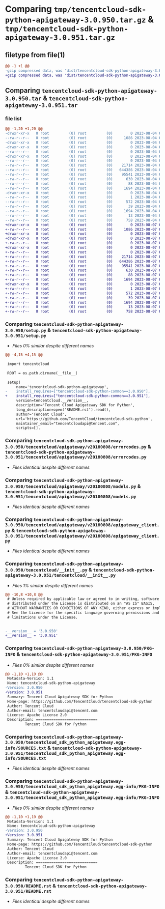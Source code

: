 # Comparing `tmp/tencentcloud-sdk-python-apigateway-3.0.950.tar.gz` & `tmp/tencentcloud-sdk-python-apigateway-3.0.951.tar.gz`

## filetype from file(1)

```diff
@@ -1 +1 @@
-gzip compressed data, was "dist/tencentcloud-sdk-python-apigateway-3.0.950.tar", last modified: Fri Aug  4 00:19:11 2023, max compression
+gzip compressed data, was "dist/tencentcloud-sdk-python-apigateway-3.0.951.tar", last modified: Mon Aug  7 00:18:50 2023, max compression
```

## Comparing `tencentcloud-sdk-python-apigateway-3.0.950.tar` & `tencentcloud-sdk-python-apigateway-3.0.951.tar`

### file list

```diff
@@ -1,20 +1,20 @@
-drwxr-xr-x   0 root         (0) root         (0)        0 2023-08-04 00:19:10.000000 tencentcloud-sdk-python-apigateway-3.0.950/
--rw-r--r--   0 root         (0) root         (0)     1086 2023-08-04 00:19:10.000000 tencentcloud-sdk-python-apigateway-3.0.950/setup.py
-drwxr-xr-x   0 root         (0) root         (0)        0 2023-08-04 00:19:10.000000 tencentcloud-sdk-python-apigateway-3.0.950/tencentcloud/
-drwxr-xr-x   0 root         (0) root         (0)        0 2023-08-04 00:19:10.000000 tencentcloud-sdk-python-apigateway-3.0.950/tencentcloud/apigateway/
--rw-r--r--   0 root         (0) root         (0)        0 2023-08-04 00:19:10.000000 tencentcloud-sdk-python-apigateway-3.0.950/tencentcloud/apigateway/__init__.py
-drwxr-xr-x   0 root         (0) root         (0)        0 2023-08-04 00:19:10.000000 tencentcloud-sdk-python-apigateway-3.0.950/tencentcloud/apigateway/v20180808/
--rw-r--r--   0 root         (0) root         (0)        0 2023-08-04 00:19:10.000000 tencentcloud-sdk-python-apigateway-3.0.950/tencentcloud/apigateway/v20180808/__init__.py
--rw-r--r--   0 root         (0) root         (0)    21714 2023-08-04 00:19:10.000000 tencentcloud-sdk-python-apigateway-3.0.950/tencentcloud/apigateway/v20180808/errorcodes.py
--rw-r--r--   0 root         (0) root         (0)   644386 2023-08-04 00:19:10.000000 tencentcloud-sdk-python-apigateway-3.0.950/tencentcloud/apigateway/v20180808/models.py
--rw-r--r--   0 root         (0) root         (0)    95541 2023-08-04 00:19:10.000000 tencentcloud-sdk-python-apigateway-3.0.950/tencentcloud/apigateway/v20180808/apigateway_client.py
--rw-r--r--   0 root         (0) root         (0)      630 2023-08-04 00:19:10.000000 tencentcloud-sdk-python-apigateway-3.0.950/tencentcloud/__init__.py
--rw-r--r--   0 root         (0) root         (0)       88 2023-08-04 00:19:10.000000 tencentcloud-sdk-python-apigateway-3.0.950/setup.cfg
--rw-r--r--   0 root         (0) root         (0)     1694 2023-08-04 00:19:10.000000 tencentcloud-sdk-python-apigateway-3.0.950/PKG-INFO
-drwxr-xr-x   0 root         (0) root         (0)        0 2023-08-04 00:19:10.000000 tencentcloud-sdk-python-apigateway-3.0.950/tencentcloud_sdk_python_apigateway.egg-info/
--rw-r--r--   0 root         (0) root         (0)        1 2023-08-04 00:19:10.000000 tencentcloud-sdk-python-apigateway-3.0.950/tencentcloud_sdk_python_apigateway.egg-info/dependency_links.txt
--rw-r--r--   0 root         (0) root         (0)      572 2023-08-04 00:19:10.000000 tencentcloud-sdk-python-apigateway-3.0.950/tencentcloud_sdk_python_apigateway.egg-info/SOURCES.txt
--rw-r--r--   0 root         (0) root         (0)       39 2023-08-04 00:19:10.000000 tencentcloud-sdk-python-apigateway-3.0.950/tencentcloud_sdk_python_apigateway.egg-info/requires.txt
--rw-r--r--   0 root         (0) root         (0)     1694 2023-08-04 00:19:10.000000 tencentcloud-sdk-python-apigateway-3.0.950/tencentcloud_sdk_python_apigateway.egg-info/PKG-INFO
--rw-r--r--   0 root         (0) root         (0)       13 2023-08-04 00:19:10.000000 tencentcloud-sdk-python-apigateway-3.0.950/tencentcloud_sdk_python_apigateway.egg-info/top_level.txt
--rw-r--r--   0 root         (0) root         (0)      758 2023-08-04 00:19:10.000000 tencentcloud-sdk-python-apigateway-3.0.950/README.rst
+drwxr-xr-x   0 root         (0) root         (0)        0 2023-08-07 00:18:50.000000 tencentcloud-sdk-python-apigateway-3.0.951/
+-rw-r--r--   0 root         (0) root         (0)     1086 2023-08-07 00:18:50.000000 tencentcloud-sdk-python-apigateway-3.0.951/setup.py
+drwxr-xr-x   0 root         (0) root         (0)        0 2023-08-07 00:18:50.000000 tencentcloud-sdk-python-apigateway-3.0.951/tencentcloud/
+drwxr-xr-x   0 root         (0) root         (0)        0 2023-08-07 00:18:50.000000 tencentcloud-sdk-python-apigateway-3.0.951/tencentcloud/apigateway/
+-rw-r--r--   0 root         (0) root         (0)        0 2023-08-07 00:18:50.000000 tencentcloud-sdk-python-apigateway-3.0.951/tencentcloud/apigateway/__init__.py
+drwxr-xr-x   0 root         (0) root         (0)        0 2023-08-07 00:18:50.000000 tencentcloud-sdk-python-apigateway-3.0.951/tencentcloud/apigateway/v20180808/
+-rw-r--r--   0 root         (0) root         (0)        0 2023-08-07 00:18:50.000000 tencentcloud-sdk-python-apigateway-3.0.951/tencentcloud/apigateway/v20180808/__init__.py
+-rw-r--r--   0 root         (0) root         (0)    21714 2023-08-07 00:18:50.000000 tencentcloud-sdk-python-apigateway-3.0.951/tencentcloud/apigateway/v20180808/errorcodes.py
+-rw-r--r--   0 root         (0) root         (0)   644386 2023-08-07 00:18:50.000000 tencentcloud-sdk-python-apigateway-3.0.951/tencentcloud/apigateway/v20180808/models.py
+-rw-r--r--   0 root         (0) root         (0)    95541 2023-08-07 00:18:50.000000 tencentcloud-sdk-python-apigateway-3.0.951/tencentcloud/apigateway/v20180808/apigateway_client.py
+-rw-r--r--   0 root         (0) root         (0)      630 2023-08-07 00:18:50.000000 tencentcloud-sdk-python-apigateway-3.0.951/tencentcloud/__init__.py
+-rw-r--r--   0 root         (0) root         (0)       88 2023-08-07 00:18:50.000000 tencentcloud-sdk-python-apigateway-3.0.951/setup.cfg
+-rw-r--r--   0 root         (0) root         (0)     1694 2023-08-07 00:18:50.000000 tencentcloud-sdk-python-apigateway-3.0.951/PKG-INFO
+drwxr-xr-x   0 root         (0) root         (0)        0 2023-08-07 00:18:50.000000 tencentcloud-sdk-python-apigateway-3.0.951/tencentcloud_sdk_python_apigateway.egg-info/
+-rw-r--r--   0 root         (0) root         (0)        1 2023-08-07 00:18:50.000000 tencentcloud-sdk-python-apigateway-3.0.951/tencentcloud_sdk_python_apigateway.egg-info/dependency_links.txt
+-rw-r--r--   0 root         (0) root         (0)      572 2023-08-07 00:18:50.000000 tencentcloud-sdk-python-apigateway-3.0.951/tencentcloud_sdk_python_apigateway.egg-info/SOURCES.txt
+-rw-r--r--   0 root         (0) root         (0)       39 2023-08-07 00:18:50.000000 tencentcloud-sdk-python-apigateway-3.0.951/tencentcloud_sdk_python_apigateway.egg-info/requires.txt
+-rw-r--r--   0 root         (0) root         (0)     1694 2023-08-07 00:18:50.000000 tencentcloud-sdk-python-apigateway-3.0.951/tencentcloud_sdk_python_apigateway.egg-info/PKG-INFO
+-rw-r--r--   0 root         (0) root         (0)       13 2023-08-07 00:18:50.000000 tencentcloud-sdk-python-apigateway-3.0.951/tencentcloud_sdk_python_apigateway.egg-info/top_level.txt
+-rw-r--r--   0 root         (0) root         (0)      758 2023-08-07 00:18:50.000000 tencentcloud-sdk-python-apigateway-3.0.951/README.rst
```

### Comparing `tencentcloud-sdk-python-apigateway-3.0.950/setup.py` & `tencentcloud-sdk-python-apigateway-3.0.951/setup.py`

 * *Files 0% similar despite different names*

```diff
@@ -4,15 +4,15 @@
 
 import tencentcloud
 
 ROOT = os.path.dirname(__file__)
 
 setup(
     name='tencentcloud-sdk-python-apigateway',
-    install_requires=["tencentcloud-sdk-python-common==3.0.950"],
+    install_requires=["tencentcloud-sdk-python-common==3.0.951"],
     version=tencentcloud.__version__,
     description='Tencent Cloud Apigateway SDK for Python',
     long_description=open('README.rst').read(),
     author='Tencent Cloud',
     url='https://github.com/TencentCloud/tencentcloud-sdk-python',
     maintainer_email="tencentcloudapi@tencent.com",
     scripts=[],
```

### Comparing `tencentcloud-sdk-python-apigateway-3.0.950/tencentcloud/apigateway/v20180808/errorcodes.py` & `tencentcloud-sdk-python-apigateway-3.0.951/tencentcloud/apigateway/v20180808/errorcodes.py`

 * *Files identical despite different names*

### Comparing `tencentcloud-sdk-python-apigateway-3.0.950/tencentcloud/apigateway/v20180808/models.py` & `tencentcloud-sdk-python-apigateway-3.0.951/tencentcloud/apigateway/v20180808/models.py`

 * *Files identical despite different names*

### Comparing `tencentcloud-sdk-python-apigateway-3.0.950/tencentcloud/apigateway/v20180808/apigateway_client.py` & `tencentcloud-sdk-python-apigateway-3.0.951/tencentcloud/apigateway/v20180808/apigateway_client.py`

 * *Files identical despite different names*

### Comparing `tencentcloud-sdk-python-apigateway-3.0.950/tencentcloud/__init__.py` & `tencentcloud-sdk-python-apigateway-3.0.951/tencentcloud/__init__.py`

 * *Files 1% similar despite different names*

```diff
@@ -10,8 +10,8 @@
 # Unless required by applicable law or agreed to in writing, software
 # distributed under the License is distributed on an "AS IS" BASIS,
 # WITHOUT WARRANTIES OR CONDITIONS OF ANY KIND, either express or implied.
 # See the License for the specific language governing permissions and
 # limitations under the License.
 
 
-__version__ = '3.0.950'
+__version__ = '3.0.951'
```

### Comparing `tencentcloud-sdk-python-apigateway-3.0.950/PKG-INFO` & `tencentcloud-sdk-python-apigateway-3.0.951/PKG-INFO`

 * *Files 0% similar despite different names*

```diff
@@ -1,10 +1,10 @@
 Metadata-Version: 1.1
 Name: tencentcloud-sdk-python-apigateway
-Version: 3.0.950
+Version: 3.0.951
 Summary: Tencent Cloud Apigateway SDK for Python
 Home-page: https://github.com/TencentCloud/tencentcloud-sdk-python
 Author: Tencent Cloud
 Author-email: tencentcloudapi@tencent.com
 License: Apache License 2.0
 Description: ============================
         Tencent Cloud SDK for Python
```

### Comparing `tencentcloud-sdk-python-apigateway-3.0.950/tencentcloud_sdk_python_apigateway.egg-info/SOURCES.txt` & `tencentcloud-sdk-python-apigateway-3.0.951/tencentcloud_sdk_python_apigateway.egg-info/SOURCES.txt`

 * *Files identical despite different names*

### Comparing `tencentcloud-sdk-python-apigateway-3.0.950/tencentcloud_sdk_python_apigateway.egg-info/PKG-INFO` & `tencentcloud-sdk-python-apigateway-3.0.951/tencentcloud_sdk_python_apigateway.egg-info/PKG-INFO`

 * *Files 0% similar despite different names*

```diff
@@ -1,10 +1,10 @@
 Metadata-Version: 1.1
 Name: tencentcloud-sdk-python-apigateway
-Version: 3.0.950
+Version: 3.0.951
 Summary: Tencent Cloud Apigateway SDK for Python
 Home-page: https://github.com/TencentCloud/tencentcloud-sdk-python
 Author: Tencent Cloud
 Author-email: tencentcloudapi@tencent.com
 License: Apache License 2.0
 Description: ============================
         Tencent Cloud SDK for Python
```

### Comparing `tencentcloud-sdk-python-apigateway-3.0.950/README.rst` & `tencentcloud-sdk-python-apigateway-3.0.951/README.rst`

 * *Files identical despite different names*

